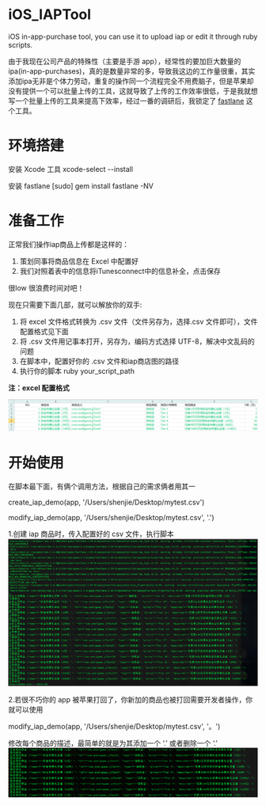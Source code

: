 # iOS_IAPTool
iOS in-app-purchase tool, you can use it to upload iap or edit it through ruby scripts.

由于我现在公司产品的特殊性（主要是手游 app），经常性的要加巨大数量的 ipa(in-app-purchases)，真的是数量非常的多，导致我这边的工作量很重，其实添加ipa无非是个体力劳动，重复的操作同一个流程完全不用费脑子，但是苹果却没有提供一个可以批量上传的工具，这就导致了上传的工作效率很低，于是我就想写一个批量上传的工具来提高下效率，经过一番的调研后，我锁定了 [fastlane](https://github.com/fastlane/fastlane) 这个工具。

# 环境搭建

安装 Xcode 工具
xcode-select --install

安装 fastlane
[sudo] gem install fastlane -NV

# 准备工作

正常我们操作iap商品上传都是这样的：
1. 策划同事将商品信息在 Excel 中配置好
2. 我们对照着表中的信息将iTunesconnect中的信息补全，点击保存

很low 很浪费时间对吧！

现在只需要下面几部，就可以解放你的双手:
1. 将 excel 文件格式转换为 .csv 文件（文件另存为，选择.csv 文件即可），文件配置格式见下面
2. 将 .csv 文件用记事本打开，另存为，编码方式选择 UTF-8，解决中文乱码的问题
3. 在脚本中，配置好你的 .csv 文件和iap商店图的路径
4. 执行你的脚本 ruby your_script_path 

**注：excel 配置格式**

<img src="https://github.com/ShenJieSuzhou/iOS_IAPTool/blob/master/screenshot/screenshot3.png">

# 开始使用

在脚本最下面，有俩个调用方法，根据自己的需求俩者用其一

create_iap_demo(app, '/Users/shenjie/Desktop/mytest.csv')

modify_iap_demo(app, '/Users/shenjie/Desktop/mytest.csv', '.')

1.创建 iap 商品时，传入配置好的 csv 文件，执行脚本
<img src="https://github.com/ShenJieSuzhou/iOS_IAPTool/blob/master/screenshot/screenshot1.png">

2.若很不巧你的 app 被苹果打回了，你新加的商品也被打回需要开发者操作，你就可以使用

modify_iap_demo(app, '/Users/shenjie/Desktop/mytest.csv', '。')

修改每个商品的描述，最简单的就是为其添加一个 ‘.’ 或者删除一个 ‘.’
<img src="https://github.com/ShenJieSuzhou/iOS_IAPTool/blob/master/screenshot/screenshot2.png">



